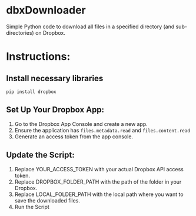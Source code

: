 # dbxDownloader
Simple Python code to download all files in a specified directory (and sub-directories) on Dropbox.

# Instructions:
## Install necessary libraries
`pip install dropbox`

## Set Up Your Dropbox App:

1. Go to the Dropbox App Console and create a new app.
2. Ensure the application has `files.metadata.read` and `files.content.read`
3. Generate an access token from the app console.

## Update the Script:

1. Replace YOUR_ACCESS_TOKEN with your actual Dropbox API access token.
2. Replace DROPBOX_FOLDER_PATH with the path of the folder in your Dropbox.
3. Replace LOCAL_FOLDER_PATH with the local path where you want to save the downloaded files.
4. Run the Script
